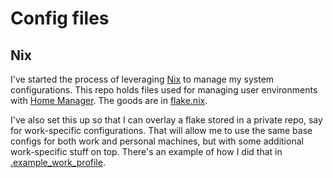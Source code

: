 # Config files

## Nix
I've started the process of leveraging [Nix](https://nixos.org/explore.html) to manage my system configurations. This repo holds files used for managing user environments with [Home Manager](https://github.com/nix-community/home-manager). The goods are in [flake.nix](./flake.nix).

I've also set this up so that I can overlay a flake stored in a private repo, say for work-specific configurations. That will allow me to use the same base configs for both work and personal machines, but with some additional work-specific stuff on top. There's an example of how I did that in [.example_work_profile](./.example_work_profile).

